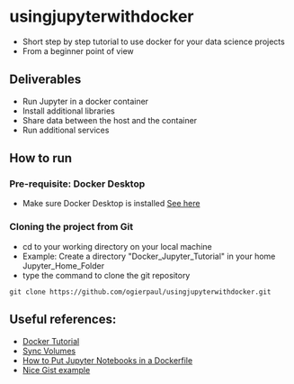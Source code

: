 # usingjupyterwithdocker
- Short step by step tutorial to use docker for your data science projects
- From a beginner point of view



## Deliverables
- Run Jupyter in a docker container
- Install additional libraries
- Share data between the host and the container
- Run additional services


## How to run
### Pre-requisite: Docker Desktop
- Make sure Docker Desktop is installed [See here](https://docs.docker.com/docker-for-mac/install/)
### Cloning the project from Git
- cd to your working directory on your local machine
- Example: Create a directory "Docker_Jupyter_Tutorial" in your home Jupyter_Home_Folder
- type the command to clone the git repository

````
git clone https://github.com/ogierpaul/usingjupyterwithdocker.git
````

## Useful references:
- [Docker Tutorial](https://docker-curriculum.com/#introduction)
- [Sync Volumes](https://thenewstack.io/docker-basics-how-to-share-data-between-a-docker-container-and-host/)
- [How to Put Jupyter Notebooks in a Dockerfile](https://u.group/thinking/how-to-put-jupyter-notebooks-in-a-dockerfile/)
- [Nice Gist example](https://gist.github.com/psychemedia/8fa117e34c62b7f80b6c595b8ba4f488)
